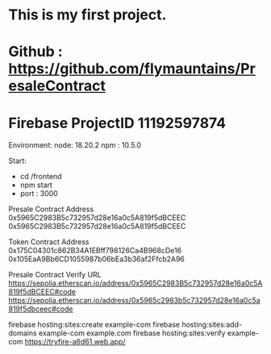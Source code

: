 # This is my first project.
# Github : https://github.com/flymauntains/PresaleContract
# Firebase ProjectID 11192597874
Environment:
    node: 18.20.2
    npm : 10.5.0

Start:
- cd /frontend
- npm start
- port : 3000

Presale Contract Address
0x5965C2983B5c732957d28e16a0c5A819f5dBCEEC
0x5965C2983B5c732957d28e16a0c5A819f5dBCEEC

Token Contract Address
0x175C04301c862B34A1EBff798126Ca4B968cDe16
0x105EaA9Bb6CD1055987b06bEa3b36af2Ffcb2A96

Presale Contract Verify URL
https://sepolia.etherscan.io/address/0x5965C2983B5c732957d28e16a0c5A819f5dBCEEC#code
https://sepolia.etherscan.io/address/0x5965c2983b5c732957d28e16a0c5a819f5dbceec#code


firebase hosting:sites:create example-com
firebase hosting:sites:add-domains example-com example.com
firebase hosting:sites:verify example-com
https://tryfire-a6d61.web.app/